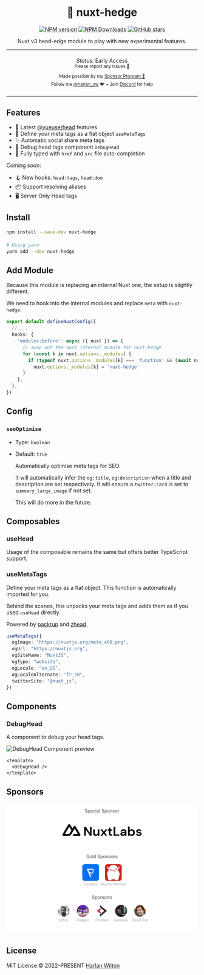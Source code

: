 <h1 align='center'>🌳 nuxt-hedge</h1>

<p align="center">
<a href='https://github.com/harlan-zw/nuxt-hedge/actions/workflows/test.yml'>
</a>
<a href="https://www.npmjs.com/package/nuxt-hedge" target="__blank"><img src="https://img.shields.io/npm/v/nuxt-hedge?style=flat&colorA=002438&colorB=28CF8D" alt="NPM version"></a>
<a href="https://www.npmjs.com/package/nuxt-hedge" target="__blank"><img alt="NPM Downloads" src="https://img.shields.io/npm/dm/nuxt-hedge?flat&colorA=002438&colorB=28CF8D"></a>
<a href="https://github.com/harlan-zw/nuxt-hedge" target="__blank"><img alt="GitHub stars" src="https://img.shields.io/github/stars/harlan-zw/nuxt-hedge?flat&colorA=002438&colorB=28CF8D"></a>
</p>


<p align="center">
Nuxt v3 head-edge module to play with new experimental features.
</p>

<p align="center">
<table>
<tbody>
<td align="center">
<img width="800" height="0" /><br>
<i>Status:</i> Early Access</b> <br>
<sup> Please report any issues 🐛</sup><br>
<sub>Made possible by my <a href="https://github.com/sponsors/harlan-zw">Sponsor Program 💖</a><br> Follow me <a href="https://twitter.com/harlan_zw">@harlan_zw</a> 🐦 • Join <a href="https://discord.gg/275MBUBvgP">Discord</a> for help</sub><br>
<img width="800" height="0" />
</td>
</tbody>
</table>
</p>

## Features

- 💎 Latest [@vueuse/head](https://github.com/vueuse/head) features
- 🧙 Define your meta tags as a flat object `useMetaTags`
- ✨ Automatic social share meta tags
- 🤖 Debug head tags component `DebugHead`
- 🌳 Fully typed with `href` and `src` file auto-completion

Coming soon:
- 🪝 New hooks: `head:tags`, `head:dom`
- 📦 Support resolving aliases
- 🖥️ Server Only Head tags

## Install

```bash
npm install --save-dev nuxt-hedge

# Using yarn
yarn add --dev nuxt-hedge
```

## Add Module

Because this module is replacing an internal Nuxt one, the setup is slightly different.

We need to hook into the internal modules and replace `meta` with `nuxt-hedge`.

```ts
export default defineNuxtConfig({
  // ...
  hooks: {
    'modules:before': async ({ nuxt }) => {
      // swap out the nuxt internal module for nuxt-hedge
      for (const k in nuxt.options._modules) {
        if (typeof nuxt.options._modules[k] === 'function' && (await nuxt.options._modules[k].getMeta()).name === 'meta')
          nuxt.options._modules[k] = 'nuxt-hedge'
      }
    },
  },
})
```


## Config

### `seoOptimise`

- Type: `boolean`
- Default: `true`

  Automatically optimise meta tags for SEO. 
  
  It will automatically infer the `og:title`, `og:description` when a title and description are set respectively. It will
  ensure a `twitter:card` is set to `summary_large_image` if not set.
  
  This will do more in the future.

## Composables

### useHead

Usage of the composable remains the same but offers better TypeScript support.

### useMetaTags

Define your meta tags as a flat object. This function is automatically imported for you.

Behind the scenes, this unpacks your meta tags and adds them as if you used `useHead` directly.

Powered by [packrup](https://github.com/harlan-zw/packrup) and [zhead](https://github.com/harlan-zw/zhead).

```ts
useMetaTags({
  ogImage: "https://nuxtjs.org/meta_400.png",
  ogUrl: "https://nuxtjs.org",
  ogSiteName: "NuxtJS",
  ogType: "website",
  ogLocale: "en_US",
  ogLocaleAlternate: "fr_FR",
  twitterSite: "@nuxt_js",
})
```

## Components

### DebugHead

A component to debug your head tags.

<img src="https://raw.githubusercontent.com/harlan-zw/nuxt-hedge/main/.github/component.png" alt="DebugHead Component preview">

```vue
<template>
  <DebugHead />
</template>
```

## Sponsors

<p align="center">
  <a href="https://raw.githubusercontent.com/harlan-zw/static/main/sponsors.svg">
    <img src='https://raw.githubusercontent.com/harlan-zw/static/main/sponsors.svg'/>
  </a>
</p>


## License

MIT License © 2022-PRESENT [Harlan Wilton](https://github.com/harlan-zw)
